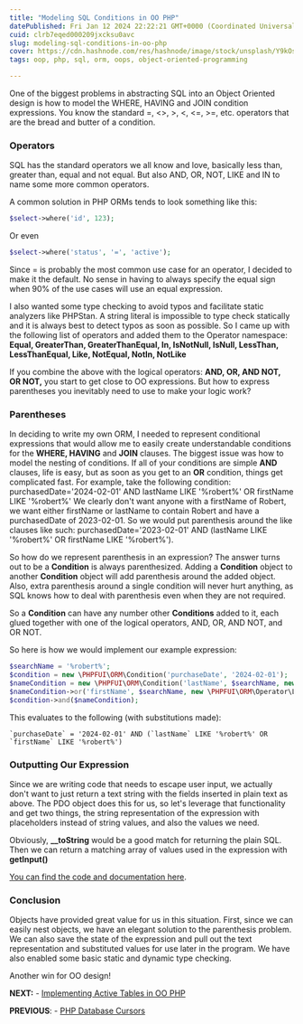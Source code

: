 ```yaml
---
title: "Modeling SQL Conditions in OO PHP"
datePublished: Fri Jan 12 2024 22:22:21 GMT+0000 (Coordinated Universal Time)
cuid: clrb7eqed000209jxcksu0avc
slug: modeling-sql-conditions-in-oo-php
cover: https://cdn.hashnode.com/res/hashnode/image/stock/unsplash/Y9kOsyoWyaU/upload/8323e5f426ed955178641fc375b1cbab.jpeg
tags: oop, php, sql, orm, oops, object-oriented-programming

---
```


One of the biggest problems in abstracting SQL into an Object Oriented design is how to model the WHERE, HAVING and JOIN condition expressions. You know the standard =, &lt;&gt;, &gt;, &lt;, &lt;=, &gt;=, etc. operators that are the bread and butter of a condition.

### Operators

SQL has the standard operators we all know and love, basically less than, greater than, equal and not equal. But also AND, OR, NOT, LIKE and IN to name some more common operators.

A common solution in PHP ORMs tends to look something like this:

```php
$select->where('id', 123);
```

Or even

```php
$select->where('status', '=', 'active');
```

Since = is probably the most common use case for an operator, I decided to make it the default. No sense in having to always specify the equal sign when 90% of the use cases will use an equal expression.

I also wanted some type checking to avoid typos and facilitate static analyzers like PHPStan. A string literal is impossible to type check statically and it is always best to detect typos as soon as possible. So I came up with the following list of operators and added them to the Operator namespace: **Equal, GreaterThan, GreaterThanEqual, In, IsNotNull, IsNull, LessThan, LessThanEqual, Like, NotEqual, NotIn, NotLike**

If you combine the above with the logical operators: **AND, OR, AND NOT, OR NOT,** you start to get close to OO expressions. But how to express parentheses you inevitably need to use to make your logic work?

### Parentheses

In deciding to write my own ORM, I needed to represent conditional expressions that would allow me to easily create understandable conditions for the **WHERE, HAVING** and **JOIN** clauses. The biggest issue was how to model the nesting of conditions. If all of your conditions are simple **AND** clauses, life is easy, but as soon as you get to an **OR** condition, things get complicated fast. For example, take the following condition: purchasedDate='2024-02-01' AND lastName LIKE '%robert%' OR firstName LIKE '%robert%' We clearly don't want anyone with a firstName of Robert, we want either firstName or lastName to contain Robert and have a purchasedDate of 2023-02-01. So we would put parenthesis around the like clauses like such: purchasedDate='2023-02-01' AND (lastName LIKE '%robert%' OR firstName LIKE '%robert%').

So how do we represent parenthesis in an expression? The answer turns out to be a **Condition** is always parenthesized. Adding a **Condition** object to another **Condition** object will add parenthesis around the added object. Also, extra parenthesis around a single condition will never hurt anything, as SQL knows how to deal with parenthesis even when they are not required.

So a **Condition** can have any number other **Conditions** added to it, each glued together with one of the logical operators, AND, OR, AND NOT, and OR NOT.

So here is how we would implement our example expression:

```php
$searchName = '%robert%';
$condition = new \PHPFUI\ORM\Condition('purchaseDate', '2024-02-01');
$nameCondition = new \PHPFUI\ORM\Condition('lastName', $searchName, new \PHPFUI\ORM\Operator\Like());
$nameCondition->or('firstName', $searchName, new \PHPFUI\ORM\Operator\Like());
$condition->and($nameCondition);
```

This evaluates to the following (with substitutions made):

```plaintext
`purchaseDate` = '2024-02-01' AND (`lastName` LIKE '%robert%' OR `firstName` LIKE '%robert%')
```

### Outputting Our Expression

Since we are writing code that needs to escape user input, we actually don't want to just return a text string with the fields inserted in plain text as above. The PDO object does this for us, so let's leverage that functionality and get two things, the string representation of the expression with placeholders instead of string values, and also the values we need.

Obviously, **\_\_toString** would be a good match for returning the plain SQL. Then we can return a matching array of values used in the expression with **getInput()**

[You can find the code and documentation here](http://phpfui.com/?n=PHPFUI%5CORM&c=Condition).

### Conclusion

Objects have provided great value for us in this situation. First, since we can easily nest objects, we have an elegant solution to the parenthesis problem. We can also save the state of the expression and pull out the text representation and substituted values for use later in the program. We have also enabled some basic static and dynamic type checking.

Another win for OO design!

**NEXT:** - [Implementing Active Tables in OO PHP](https://blog.phpfui.com/implementing-active-tables-in-oo-php)

**PREVIOUS**: - [PHP Database Cursors](https://blog.phpfui.com/php-database-cursors)